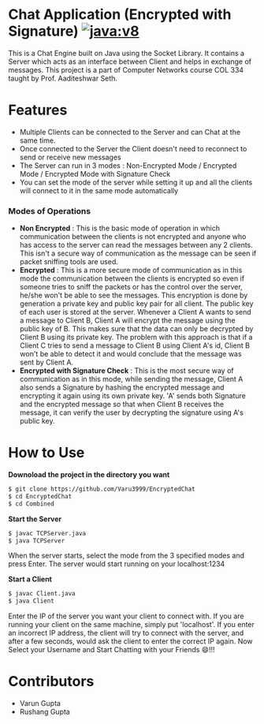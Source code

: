 # Chat Application (Encrypted with Signature) [![java:v8](https://img.shields.io/badge/Java-v8-brightgreen.svg)](https://www.java.com)

This is a Chat Engine built on Java using the Socket Library. It contains a Server which acts as an interface between Client and helps in exchange of messages. This project is a part of Computer Networks course COL 334 taught by Prof. Aaditeshwar Seth.

# Features

  - Multiple Clients can be connected to the Server and can Chat at the same time.
  - Once connected to the Server the Client doesn't need to reconnect to send or receive new messages
  - The Server can run in 3 modes : Non-Encrypted Mode / Encrypted Mode / Encrypted Mode with Signature Check
  - You can set the mode of the server while setting it up and all the clients will connect to it in the same mode automatically
 
### Modes of Operations
- **Non Encrypted** : This is the basic mode of operation in which communication between the clients is not encrypted and anyone who has access to the server can read the messages between any 2 clients. This isn't a secure way of communication as the message can be seen if packet sniffing tools are used.
- **Encrypted** : This is a more secure mode of communication as in this mode the communication between the clients is encrypted so even if someone tries to sniff the packets or has the control over the server, he/she won't be able to see the messages. This encryption is done by generation a private key and public key pair for all client. The public key of each user is stored at the server. Whenever a Client A wants to send a message to Client B, Client A will encrypt the message using the public key of B. This makes sure that the data can only be decrypted by Client B using its private key. The problem with this approach is that if a Client C tries to send a message to Client B using Client A's id, Client B won't be able to detect it and would conclude that the message was sent by Client A.
- **Encrypted with Signature Check** : This is the most secure way of communication as in this mode, while sending the message, Client A also sends a Signature by hashing the encrypted message and encrypting it again using its own private key. 'A' sends both Signature and the encrypted message so that when Client B receives the message, it can verify the user by decrypting the signature using A's public key.
 
 
# How to Use

**Downoload the project in the directory you want**

```sh
$ git clone https://github.com/Varu3999/EncryptedChat
$ cd EncryptedChat
$ cd Combined
```

**Start the Server**

```sh
$ javac TCPServer.java
$ java TCPServer
```

When the server starts, select the mode from the 3 specified modes and press Enter.
The server would start running on your localhost:1234

**Start a Client**

```sh
$ javac Client.java
$ java Client
```

Enter the IP of the server you want your client to connect with. If you are running your client on the same machine, simply put 'localhost'. If you enter an incorrect IP address, the client will try to connect with the server, and after a few seconds, would ask the client to enter the correct IP again. 
Now Select your Username and Start Chatting with your Friends 😄!!!

# Contributors
- Varun Gupta
- Rushang Gupta
